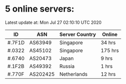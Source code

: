 # 5 online servers:

Latest update at: Mon Jul 27 02:10:10 UTC 2020

| ID | ASN | Server Country | Online |
| -- | --- | -------------- | ------ |
| #.7F1D | AS63949 | Singapore | 34 hrs |
| #.0322 | AS45102 | Singapore | 175 hrs |
| #.6740 | AS20473 | Japan | 9 hrs |
| #.1F2B | AS49392 | Russia | 1 hrs |
| #.770F | AS202425 | Netherlands | 12 hrs |

